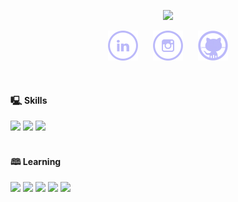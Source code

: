<p align="center">
  <a href="https://github.com/DenverCoder1/readme-typing-svg"><img src="https://readme-typing-svg.herokuapp.com?size=22&duration=5000&color=bbb9fa&center=true&width=500&lines=Hello%2C+I'm+Denise+M%C3%BCller;Information+Systems+student;Aiming+to+become+a+software+developer"></a>
</p>

<p align="center">
  <a href="https://www.linkedin.com/in/denise-m2" title="LinkedIn"><img src="icons/linkedin.png"/></a>&nbsp;&nbsp;&nbsp;&nbsp;&nbsp;
  <a href="https://www.instagram.com/denise.m2" title="Instagram"><img src="icons/instagram.png"/></a>&nbsp;&nbsp;&nbsp;&nbsp;&nbsp;
  <a href="https://github.com/denise-muller" title="GitHub"><img src="icons/github.png"/></a>
</p><br>

<div style="display: inline_block">
  <h4>🖳 Skills</h4>
    <img src="https://img.shields.io/badge/HTML5-E34F26?style=for-the-badge&logo=html5&logoColor=white"/>
    <img src="https://img.shields.io/badge/CSS3-1572B6?style=for-the-badge&logo=css3&logoColor=white"/>
    <img src="https://img.shields.io/badge/Bootstrap-563D7C?style=for-the-badge&logo=bootstrap&logoColor=white"/>
  <br><br>
  <h4>🕮 Learning</h4>
    <img src="https://img.shields.io/badge/JavaScript-F7DF1E?style=for-the-badge&logo=javascript&logoColor=black"/>
    <img src="https://img.shields.io/badge/Python-3776AB?style=for-the-badge&logo=python&logoColor=white"/>
    <img src="https://img.shields.io/badge/C%23-239120?style=for-the-badge&logo=c-sharp&logoColor=white"/>
    <img src="https://img.shields.io/badge/GIT-E44C30?style=for-the-badge&logo=git&logoColor=white"/>  
    <img src="https://img.shields.io/badge/Java-ED8B00?style=for-the-badge&logo=java&logoColor=white"/>
</div>



